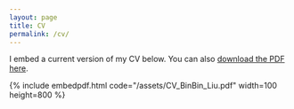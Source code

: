 ```yaml
---
layout: page
title: CV
permalink: /cv/
---
```



I embed a current version of my CV below. You can also [download the PDF here](assets/CV_BinBin_Liu.pdf).

{% include embedpdf.html code="/assets/CV_BinBin_Liu.pdf" width=100 height=800 %}
